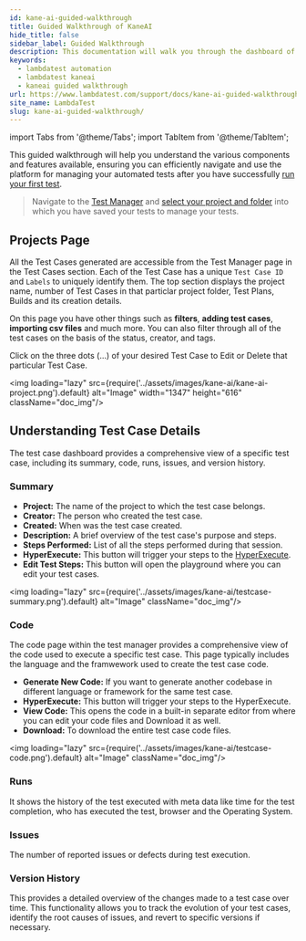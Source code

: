 ```yaml
---
id: kane-ai-guided-walkthrough
title: Guided Walkthrough of KaneAI
hide_title: false
sidebar_label: Guided Walkthrough
description: This documentation will walk you through the dashboard of the KaneAI and its components. You can learn about these components in details.
keywords:
  - lambdatest automation
  - lambdatest kaneai
  - kaneai guided walkthrough
url: https://www.lambdatest.com/support/docs/kane-ai-guided-walkthrough
site_name: LambdaTest
slug: kane-ai-guided-walkthrough/
---
```


import Tabs from '@theme/Tabs';
import TabItem from '@theme/TabItem';

<script type="application/ld+json"
      dangerouslySetInnerHTML={{ __html: JSON.stringify({
       "@context": "https://schema.org",
        "@type": "BreadcrumbList",
        "itemListElement": [{
          "@type": "ListItem",
          "position": 1,
          "name": "Home",
          "item": "https://www.lambdatest.com"
        },{
          "@type": "ListItem",
          "position": 2,
          "name": "Support",
          "item": "https://www.lambdatest.com/support/docs/"
        },{
          "@type": "ListItem",
          "position": 3,
          "name": "KaneAI Guided Walkthrough",
          "item": "https://www.lambdatest.com/support/docs/kane-ai-guided-walkthrough"
        }]
      })
    }}
></script>
This guided walkthrough will help you understand the various components and features available, ensuring you can efficiently navigate and use the platform for managing your automated tests after you have successfully [run your first test](/support/docs/kane-ai-web-test/).

> Navigate to the [Test Manager](https://test-manager.lambdatest.com/projects) and [select your project and folder](/support/docs/kane-ai-web-test/#step-3-save-your-test-case) into which you have saved your tests to manage your tests.

## Projects Page
All the Test Cases generated are accessible from the Test Manager page in the Test Cases section. Each of the Test Case has a unique `Test Case ID` and `Labels` to uniquely identify them. The top section displays the project name, number of Test Cases in that particlar project folder, Test Plans, Builds and its creation details.

On this page you have other things such as **filters**, **adding test cases**, **importing csv files** and much more. You can also filter through all of the test cases on the basis of the status, creator, and tags.

Click on the three dots (...) of your desired Test Case to Edit or Delete that particular Test Case.

<img loading="lazy" src={require('../assets/images/kane-ai/kane-ai-project.png').default} alt="Image" width="1347" height="616"  className="doc_img"/>

## Understanding Test Case Details
The test case dashboard provides a comprehensive view of a specific test case, including its summary, code, runs, issues, and version history.

### Summary

- **Project:** The name of the project to which the test case belongs.
- **Creator:** The person who created the test case.
- **Created:** When was the test case created.
- **Description:** A brief overview of the test case's purpose and steps.
- **Steps Performed:** List of all the steps performed during that session.
- **HyperExecute:** This button will trigger your steps to the [HyperExecute](/support/docs/getting-started-with-hyperexecute/).
- **Edit Test Steps:** This button will open the playground where you can edit your test cases.

<img loading="lazy" src={require('../assets/images/kane-ai/testcase-summary.png').default} alt="Image" className="doc_img"/>

### Code

The code page within the test manager provides a comprehensive view of the code used to execute a specific test case. This page typically includes the language and the framwework used to create the test case code.

- **Generate New Code:** If you want to generate another codebase in different language or framework for the same test case.
- **HyperExecute:** This button will trigger your steps to the HyperExecute.
- **View Code:** This opens the code in a built-in separate editor from where you can edit your code files and Download it as well.
- **Download:** To download the entire test case code files.

<img loading="lazy" src={require('../assets/images/kane-ai/testcase-code.png').default} alt="Image" className="doc_img"/>

### Runs
It shows the history of the test executed with meta data like time for the test completion, who has executed the test, browser and the Operating System.

### Issues
The number of reported issues or defects during test execution.

### Version History

This provides a detailed overview of the changes made to a test case over time. This functionality allows you to track the evolution of your test cases, identify the root causes of issues, and revert to specific versions if necessary.

